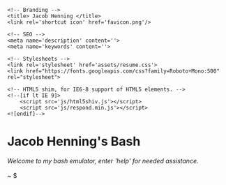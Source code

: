 <!DOCTYPE html>
<html>
<head>
    <!-- Meta Data -->
    <meta charset='utf-8'>
    <meta http-equiv='X-UA-Compatible' content='IE=edge'>
    <meta name='viewport' content='width=device-width, initial-scale=1'>

    <!-- Branding -->
    <title> Jacob Henning </title>
    <link rel='shortcut icon' href='favicon.png'/>

    <!-- SEO -->
    <meta name='description' content=''>
    <meta name='keywords' content=''>

    <!-- Stylesheets -->
    <link rel='stylesheet' href='assets/resume.css'>
	<link href="https://fonts.googleapis.com/css?family=Roboto+Mono:500" rel="stylesheet">

    <!-- HTML5 shim, for IE6-8 support of HTML5 elements. -->
    <!--[if lt IE 9]>
        <script src='js/html5shiv.js'></script>
        <script src='js/respond.min.js'></script>
    <![endif]-->
</head>

<body id="resume" tabindex="0">
	<div id='windowContainer'>
		<div id="windowTop">
            <h1> Jacob Henning's Bash </h1>
        </div>
		<div id="window">
			<div id="resume-container">
				<i>Welcome to my bash emulator, enter 'help' for needed assistance.</i><br><br>
				<div id="visible-sections"></div>
				<div id="command-line">
					<span>~<span> </span> $</span>
					<div class="commands"><b></b></div>
				</div>
			</div>
		</div>
	</div>
	<script type='text/javascript' src="assets/resume.js"></script>
</body>
</html>
